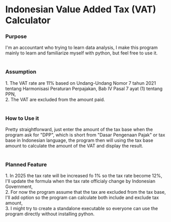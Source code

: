 
<h1>Indonesian Value Added Tax (VAT) Calculator</h1>

<h3>Purpose</h3>
I'm an accountant who trying to learn data analysis, I make this program mainly to learn and familiarize myself with python, but feel free to use it.
<br/>
<br/>

<h3>Assumption</h3>
1. The VAT rate are 11% based on Undang-Undang Nomor 7 tahun 2021 tentang Harmonisasi Peraturan Perpajakan, Bab IV Pasal 7 ayat (1) tentang PPN,<br/>
2. The VAT are excluded from the amount paid.
<br/>
<br/>

<h3>How to Use it</h3>
Pretty straightforward, just enter the amount of the tax base when the program ask for "DPP", which is short from "Dasar Pengenaan Pajak" or tax base in Indonesian language, the program then will using the tax base amount to calculate the amount of the VAT and display the result.
<br/>
<br/>

<h3>Planned Feature</h3>
1. In 2025 the tax rate will be increased fo 1% so the tax rate become 12%, I'll update the formula when the tax rate officialy change by Indonesian Government,<br/>
2. For now the program assume that the tax are excluded from the tax base, I'll add option so the program can calculate both include and exclude tax amount, <br/>
3. I might try to create a standalone executable so everyone can use the program directly without installing python. 

